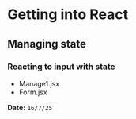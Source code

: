 # Getting into React

## Managing state
### Reacting to input with state
- Manage1.jsx
- Form.jsx

**Date:** `16/7/25`